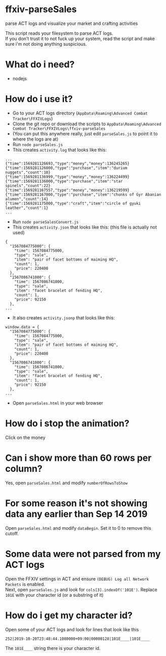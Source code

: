 # ffxiv-parseSales
parse ACT logs and visualize your market and crafting activities

This script reads your filesystem to parse ACT logs.  
If you don't trust it to not fuck up your system, read the script and make sure i'm not doing anything suspicious.

# What do i need?

- nodejs

# How do i use it?

- Go to your ACT logs directory (`AppData\Roaming\Advanced Combat Tracker\FFXIVLogs`)
- Clone the git repo or download the scripts to `AppData\Roaming\Advanced Combat Tracker\FFXIVLogs\ffxiv-parseSales`
- (You can put this anywhere really, just edit `parseSales.js` to point it to where the logs are at)
- Run `node parseSales.js`
- This creates `activity.log` that looks like this:

```
...
{"time":1569281126693,"type":"money","money":136245265}
{"time":1569281126000,"type":"purchase","item":"durium nuggets","count":10}
{"time":1569281136999,"type":"money","money":136224499}
{"time":1569281136000,"type":"purchase","item":"star spinels","count":22}
{"time":1569281167557,"type":"money","money":136219599}
{"time":1569281167000,"type":"purchase","item":"chunks of Gyr Abanian alumen","count":14}
{"time":1569281175000,"type":"craft","item":"circle of gyuki leather","count":1}
...
```

- Run `node parseSalesConvert.js`
- This creates `activity.json` that looks like this: (this file is actually not used)

```
{
  "1567084775000": {
    "time": 1567084775000,
    "type": "sale",
    "item": "pair of facet bottoms of maiming HQ",
    "count": 1,
    "price": 220400
  },
  "1567086741000": {
    "time": 1567086741000,
    "type": "sale",
    "item": "facet bracelet of fending HQ",
    "count": 1,
    "price": 92150
  },
...
```

- It also creates `activity.jsonp` that looks like this:

```
window.data = {
  "1567084775000": {
    "time": 1567084775000,
    "type": "sale",
    "item": "pair of facet bottoms of maiming HQ",
    "count": 1,
    "price": 220400
  },
  "1567086741000": {
    "time": 1567086741000,
    "type": "sale",
    "item": "facet bracelet of fending HQ",
    "count": 1,
    "price": 92150
  },
...
```

- Open `parseSales.html` in your web browser

# How do i stop the animation?

Click on the money

# Can i show more than 60 rows per column?

Yes, open `parseSales.html` and modify `numberOfRowsToShow`

# For some reason it's not showing data any earlier than Sep 14 2019

Open `parseSales.html` and modify `dataBegin`. Set it to 0 to remove this cutoff.

# Some data were not parsed from my ACT logs

Open the FFXIV settings in ACT and ensure `(DEBUG) Log all Network Packets` is enabled.  
Next, open `parseSales.js` and look for `cols[3].indexOf('101E')`. Replace `101E` with your character id (or a substring of it)

# How do i get my character id?

Open some of your ACT logs and look for lines that look like this

```
252|2019-10-20T23:48:44.1080000+09:00|00000128|101E____|101E____
```

The `101E____` string there is your character id.

